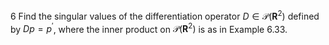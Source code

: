 6 Find the singular values of the differentiation operator $D \in \mathcal{P}\left(\mathbf{R}^{2}\right)$ defined by $D p=p^{\prime}$, where the inner product on $\mathcal{P}\left(\mathbf{R}^{2}\right)$ is as in Example 6.33.
